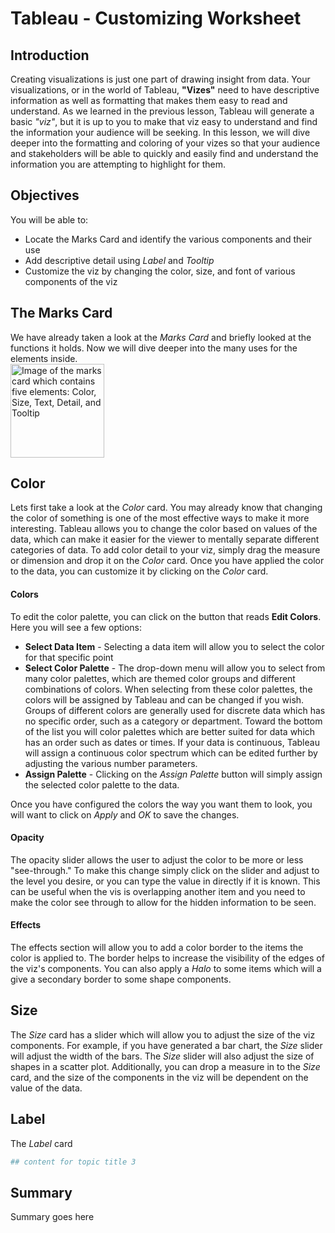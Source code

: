 # Tableau - Customizing Worksheet

## Introduction
Creating visualizations is just one part of drawing insight from data. Your visualizations, or in the world of Tableau, __"Vizes"__ need to have descriptive information as well as formatting that makes them easy to read and understand. As we learned in the previous lesson, Tableau will generate a basic _"viz"_, but it is up to you to make that viz easy to understand and find the information your audience will be seeking. In this lesson, we will dive deeper into the formatting and coloring of your vizes so that your audience and stakeholders will be able to quickly and easily find and understand the information you are attempting to highlight for them.

## Objectives
You will be able to: 
* Locate the Marks Card and identify the various components and their use
* Add descriptive detail using _Label_ and _Tooltip_
* Customize the viz by changing the color, size, and font of various components of the viz

## The Marks Card
We have already taken a look at the _Marks Card_ and briefly looked at the functions it holds. Now we will dive deeper into the many uses for the elements inside.  
<img src="https://curriculum-content.s3.amazonaws.com/data-science/images/tableau/marks_card.png" alt="Image of the marks card which contains five elements: Color, Size, Text, Detail, and Tooltip" height="150px">

## Color
Lets first take a look at the _Color_ card. You may already know that changing the color of something is one of the most effective ways to make it more interesting. Tableau allows you to change the color based on values of the data, which can make it easier for the viewer to mentally separate different categories of data. To add color detail to your viz, simply drag the measure or dimension and drop it on the _Color_ card. Once you have applied the color to the data, you can customize it by clicking on the _Color_ card. 

#### Colors
To edit the color palette, you can click on the button that reads __Edit Colors__. Here you will see a few options:
* __Select Data Item__ - Selecting a data item will allow you to select the color for that specific point
* __Select Color Palette__ - The drop-down menu will allow you to select from many color palettes, which are themed color groups and different combinations of colors. When selecting from these color palettes, the colors will be assigned by Tableau and can be changed if you wish. Groups of different colors are generally used for discrete data which has no specific order, such as a category or department. Toward the bottom of the list you will color palettes which are better suited for data which has an order such as dates or times. If your data is continuous, Tableau will assign a continuous color spectrum which can be edited further by adjusting the various number parameters.
* __Assign Palette__ - Clicking on the _Assign Palette_ button will simply assign the selected color palette to the data.

Once you have configured the colors the way you want them to look, you will want to click on _Apply_ and _OK_ to save the changes.

#### Opacity
The opacity slider allows the user to adjust the color to be more or less "see-through." To make this change simply click on the slider and adjust to the level you desire, or you can type the value in directly if it is known. This can be useful when the vis is overlapping another item and you need to make the color see through to allow for the hidden information to be seen.


#### Effects
The effects section will allow you to add a color border to the items the color is applied to. The border helps to increase the visibility of the edges of the viz's components. You can also apply a _Halo_ to some items which will a give a secondary border to some shape components.

## Size
The _Size_ card has a slider which will allow you to adjust the size of the viz components. For example, if you have generated a bar chart, the _Size_ slider will adjust the width of the bars. The _Size_ slider will also adjust the size of shapes in a scatter plot. Additionally, you can drop a measure in to the _Size_ card, and the size of the components in the viz will be dependent on the value of the data.

## Label
The _Label_ card


```python
## content for topic title 3
```

## Summary
Summary goes here
